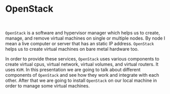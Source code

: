 # OpenStack

![]()
![]()
![]()
![]()

```OpenStack``` is a software and hypervisor manager which helps us to create, manage, and remove virtual machines on single or multiple nodes.
By node I mean a live computer or server that has an static IP address. ```OpenStack``` helps us to create virtual machines
on bare metal hardware too.

In order to provide these services, ```OpenStack``` uses various components to create virtual cpus, virtual network, virtual volumes,
and virtual routers. It uses ```KVM```. In this presentation we are going to talk about different components of ```OpenStack``` and
see how they work and integrate with each other. After that we are going to install ```OpenStack``` on our local machine in order to
manage some virtual machines.
